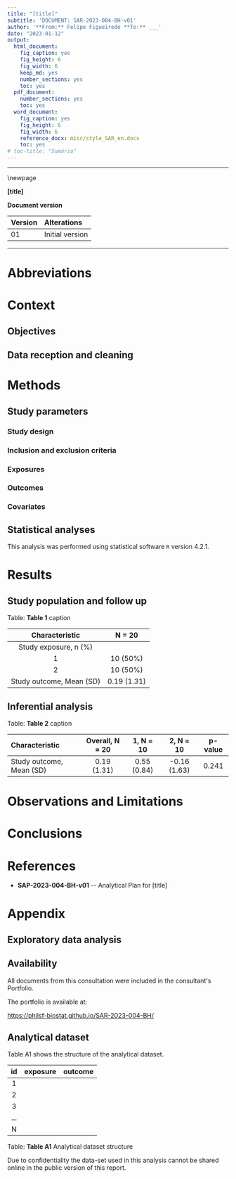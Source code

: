 ```yaml
---
title: "[title]"
subtitle: 'DOCUMENT: SAR-2023-004-BH-v01'
author: '**From:** Felipe Figueiredo **To:** ___'
date: "2023-01-12"
output:
  html_document:
    fig_caption: yes
    fig_height: 6
    fig_width: 6
    keep_md: yes
    number_sections: yes
    toc: yes
  pdf_document:
    number_sections: yes
    toc: yes
  word_document:
    fig_caption: yes
    fig_height: 6
    fig_width: 6
    reference_docx: misc/style_SAR_en.docx
    toc: yes
# toc-title: "Sumário"
---
```




---

\newpage

**[title]**

**Document version**


|Version |Alterations     |
|:-------|:---------------|
|01      |Initial version |



---

# Abbreviations

# Context

## Objectives

## Data reception and cleaning

# Methods

## Study parameters

### Study design

### Inclusion and exclusion criteria

### Exposures

### Outcomes

### Covariates

## Statistical analyses

This analysis was performed using statistical software `R` version 4.2.1.

# Results

## Study population and follow up


Table: **Table 1** caption

|    **Characteristic**    | **N = 20**  |
|:------------------------:|:-----------:|
|  Study exposure, n (%)   |             |
|            1             |  10 (50%)   |
|            2             |  10 (50%)   |
| Study outcome, Mean (SD) | 0.19 (1.31) |



## Inferential analysis


Table: **Table 2** caption

|**Characteristic**       | **Overall**, N = 20 | **1**, N = 10 | **2**, N = 10 | **p-value** |
|:------------------------|:-------------------:|:-------------:|:-------------:|:-----------:|
|Study outcome, Mean (SD) |     0.19 (1.31)     |  0.55 (0.84)  | -0.16 (1.63)  |    0.241    |

# Observations and Limitations

# Conclusions

# References

- **SAP-2023-004-BH-v01** -- Analytical Plan for [title]

# Appendix

## Exploratory data analysis



## Availability

All documents from this consultation were included in the consultant's Portfolio.

<!-- The client has requested that this analysis be kept confidential until a future date, determined by the client. -->
<!-- All documents from this consultation are therefore not published online and only the title and year of the analysis will be included in the consultant's Portfolio. -->
<!-- After the agreed date is reached, the documents will be released. -->

<!-- The client has requested that this analysis be kept confidential. -->
<!-- All documents from this consultation are therefore not published online and only the title and year of the analysis will be included in the consultant's Portfolio. -->

The portfolio is available at:

<https://philsf-biostat.github.io/SAR-2023-004-BH/>

## Analytical dataset

Table A1 shows the structure of the analytical dataset.


| id  | exposure | outcome |
|:---:|:--------:|:-------:|
|  1  |          |         |
|  2  |          |         |
|  3  |          |         |
| ... |          |         |
|  N  |          |         |

Table: **Table A1** Analytical dataset structure

Due to confidentiality the data-set used in this analysis cannot be shared online in the public version of this report.
